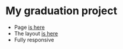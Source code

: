 # My graduation project
- Page [is here](https://ayriix.github.io/stepik/)
- The layout [is here](https://www.figma.com/file/8lxQ3PGYTHQsCgTXnEJre8/Uber-Eats?node-id=0%3A1)
- Fully responsive

